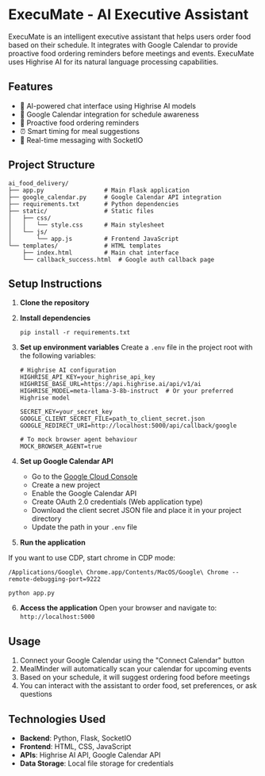 # ExecuMate - AI Executive Assistant

ExecuMate is an intelligent executive assistant that helps users order food based on their schedule. It integrates with Google Calendar to provide proactive food ordering reminders before meetings and events. ExecuMate uses Highrise AI for its natural language processing capabilities.

## Features

- 🤖 AI-powered chat interface using Highrise AI models
- 📅 Google Calendar integration for schedule awareness
- 🍔 Proactive food ordering reminders
- ⏰ Smart timing for meal suggestions
- 💬 Real-time messaging with SocketIO

## Project Structure

```
ai_food_delivery/
├── app.py                 # Main Flask application
├── google_calendar.py     # Google Calendar API integration
├── requirements.txt       # Python dependencies
├── static/                # Static files
│   ├── css/
│   │   └── style.css      # Main stylesheet
│   └── js/
│       └── app.js         # Frontend JavaScript
└── templates/             # HTML templates
    ├── index.html         # Main chat interface
    └── callback_success.html  # Google auth callback page
```

## Setup Instructions

1. **Clone the repository**

2. **Install dependencies**
   ```
   pip install -r requirements.txt
   ```

3. **Set up environment variables**
   Create a `.env` file in the project root with the following variables:
   ```
   # Highrise AI configuration
   HIGHRISE_API_KEY=your_highrise_api_key
   HIGHRISE_BASE_URL=https://api.highrise.ai/api/v1/ai
   HIGHRISE_MODEL=meta-llama-3-8b-instruct  # Or your preferred Highrise model
   
   SECRET_KEY=your_secret_key
   GOOGLE_CLIENT_SECRET_FILE=path_to_client_secret.json
   GOOGLE_REDIRECT_URI=http://localhost:5000/api/callback/google
   
   # To mock browser agent behaviour
   MOCK_BROWSER_AGENT=true
   ```

4. **Set up Google Calendar API**
   - Go to the [Google Cloud Console](https://console.cloud.google.com/)
   - Create a new project
   - Enable the Google Calendar API
   - Create OAuth 2.0 credentials (Web application type)
   - Download the client secret JSON file and place it in your project directory
   - Update the path in your `.env` file

5. **Run the application**

If you want to use CDP, start chrome in CDP mode: 
   ```
   /Applications/Google\ Chrome.app/Contents/MacOS/Google\ Chrome --remote-debugging-port=9222
   ```
   ```
   python app.py
   ```

6. **Access the application**
   Open your browser and navigate to: `http://localhost:5000`

## Usage

1. Connect your Google Calendar using the "Connect Calendar" button
2. MealMinder will automatically scan your calendar for upcoming events
3. Based on your schedule, it will suggest ordering food before meetings
4. You can interact with the assistant to order food, set preferences, or ask questions

## Technologies Used

- **Backend**: Python, Flask, SocketIO
- **Frontend**: HTML, CSS, JavaScript
- **APIs**: Highrise AI API, Google Calendar API
- **Data Storage**: Local file storage for credentials

